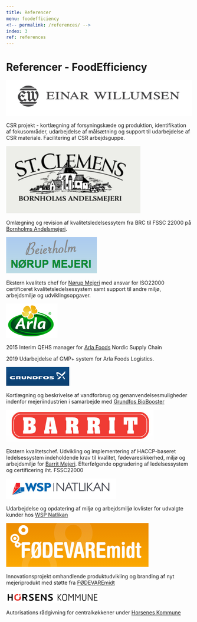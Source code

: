 ```yaml
---
title: Referencer
menu: foodefficiency
<!-- permalink: /references/ -->
index: 3
ref: references
---
```


# Referencer - FoodEfficiency

![Einar Willumsen Logo][1]

CSR projekt - kortlægning af forsyningskæde og produktion, identifikation af fokusområder, udarbejdelse af målsætning og support til udarbejdelse af CSR materiale. Facilitering af CSR arbejdsguppe. 

![Bornholm Logo][2]

Omlægning og revision af kvalitetsledelsessytem fra BRC til FSSC 22000 på [Bornholms Andelsmejeri][3].

![Beierholm Logo][4]

Ekstern kvalitets chef for [Nørup Mejeri][5] med ansvar for ISO22000 certificeret kvalitetsledelsessystem samt support til andre miljø, arbejdsmiljø og udviklingsopgaver.

 ![Arla Foods Logo][6]

2015 Interim QEHS manager for [Arla Foods][7] Nordic Supply Chain

2019 Udarbejdelse af GMP+ system for Arla Foods Logistics.  

![Grundfos Logo][8]

Kortlægning og beskrivelse af vandforbrug og genanvendelsesmuligheder indenfor mejeriindustrien i samarbejde med [Grundfos BioBooster][9]

![Barrit Logo][10]

Ekstern kvalitetschef. Udvikling og implementering af HACCP-baseret ledelsessystem indeholdende krav til kvalitet, fødevaresikkerhed, miljø og arbejdsmiljø for [Barrit Mejeri][11]. Efterfølgende opgradering af ledelsessystem og certificering iht. FSSC22000  

![WSP Natlikan Logo][12]

Udarbejdelse og opdatering af miljø og arbejdsmiljø lovlister for udvalgte kunder hos [WSP Natlikan][13]

![FODEVAREmidt Logo][14]

Innovationsprojekt omhandlende produktudvikling og branding af nyt mejeriprodukt med støtte fra [FØDEVAREmidt][15]

![Horsens Kommune Logo][16]

Autorisations rådgivning for centralkøkkener under [Horsenes Kommune][17]

[1]: /assets/images/logo/EW.png#thumbnail "Einar Willumsen Logo"
[2]: /assets/images/logo/Bornholm.png#thumbnail "Bornholm Logo"
[3]: https://st-clemens.dk/welcome/ "https://st-clemens.dk/welcome/"
[4]: /assets/images/logo/Beierholm.png#thumbnail "Beierholm Logo"
[5]: http://www.noerup-mejeri.dk/ "http://www.noerup-mejeri.dk/"
[6]: /assets/images/logo/Arla.png#thumbnail "Arla Foods Logo"
[7]: http://www.arlafoods.dk/ "http://www.arlafoods.dk/"
[8]: /assets/images/logo/Grundfos.png#thumbnail "Grundfos Logo"
[9]: http://www.grundfos-biobooster.com/#business "http://www.grundfos-biobooster.com/#business"
[10]: /assets/images/logo/Barrit.png#thumbnail "Barrit Logo"
[11]: http://www.barritmejeri.dk/ "http://www.barritmejeri.dk/"
[12]: /assets/images/logo/WSP-Natlikan.png#thumbnail "Wsp Natlikan Logo"
[13]: http://www.natlikan.com/ "http://www.natlikan.com/"
[14]: /assets/images/logo/FODEVAREmidt.png#thumbnail "Fodevare Midt Logo"
[15]: http://www.foedevaremidt.dk/ "http://www.foedevaremidt.dk/"
[16]: /assets/images/logo/Horsens-Kom.png#thumbnail "Horsens Kommune Logo"
[17]: https://horsens.dk "https://horsens.dk"
